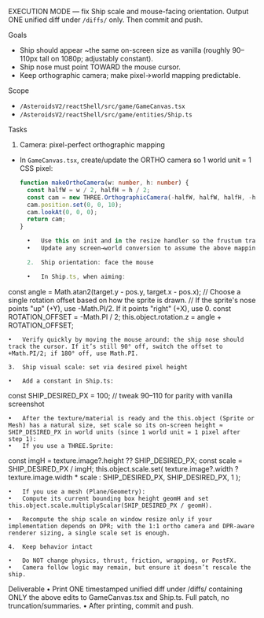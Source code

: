 EXECUTION MODE — fix Ship scale and mouse-facing orientation. Output ONE unified diff under `/diffs/` only. Then commit and push.

Goals
- Ship should appear ~the same on-screen size as vanilla (roughly 90–110px tall on 1080p; adjustably constant).
- Ship nose must point TOWARD the mouse cursor.
- Keep orthographic camera; make pixel→world mapping predictable.

Scope
- `/AsteroidsV2/reactShell/src/game/GameCanvas.tsx`
- `/AsteroidsV2/reactShell/src/game/entities/Ship.ts`

Tasks

1) Camera: pixel-perfect orthographic mapping
- In `GameCanvas.tsx`, create/update the ORTHO camera so 1 world unit = 1 CSS pixel:
  ```ts
  function makeOrthoCamera(w: number, h: number) {
    const halfW = w / 2, halfH = h / 2;
    const cam = new THREE.OrthographicCamera(-halfW, halfW, halfH, -halfH, 0.1, 1000);
    cam.position.set(0, 0, 10);
    cam.lookAt(0, 0, 0);
    return cam;
  }

	•	Use this on init and in the resize handler so the frustum tracks the canvas width/height exactly.
	•	Update any screen→world conversion to assume the above mapping.

	2.	Ship orientation: face the mouse

	•	In Ship.ts, when aiming:

const angle = Math.atan2(target.y - pos.y, target.x - pos.x);
// Choose a single rotation offset based on how the sprite is drawn.
// If the sprite's nose points "up" (+Y), use -Math.PI/2. If it points "right" (+X), use 0.
const ROTATION_OFFSET = -Math.PI / 2;
this.object.rotation.z = angle + ROTATION_OFFSET;


	•	Verify quickly by moving the mouse around: the ship nose should track the cursor. If it’s still 90° off, switch the offset to +Math.PI/2; if 180° off, use Math.PI.

	3.	Ship visual scale: set via desired pixel height

	•	Add a constant in Ship.ts:

const SHIP_DESIRED_PX = 100; // tweak 90–110 for parity with vanilla screenshot


	•	After the texture/material is ready and the this.object (Sprite or Mesh) has a natural size, set scale so its on-screen height ≈ SHIP_DESIRED_PX in world units (since 1 world unit = 1 pixel after step 1):
	•	If you use a THREE.Sprite:

const imgH = texture.image?.height ?? SHIP_DESIRED_PX;
const scale = SHIP_DESIRED_PX / imgH;
this.object.scale.set(
  texture.image?.width ? texture.image.width * scale : SHIP_DESIRED_PX,
  SHIP_DESIRED_PX,
  1
);


	•	If you use a mesh (Plane/Geometry):
	•	Compute its current bounding box height geomH and set this.object.scale.multiplyScalar(SHIP_DESIRED_PX / geomH).

	•	Recompute the ship scale on window resize only if your implementation depends on DPR; with the 1:1 ortho camera and DPR-aware renderer sizing, a single scale set is enough.

	4.	Keep behavior intact

	•	Do NOT change physics, thrust, friction, wrapping, or PostFX.
	•	Camera follow logic may remain, but ensure it doesn’t rescale the ship.

Deliverable
	•	Print ONE timestamped unified diff under /diffs/ containing ONLY the above edits to GameCanvas.tsx and Ship.ts. Full patch, no truncation/summaries.
	•	After printing, commit and push.

